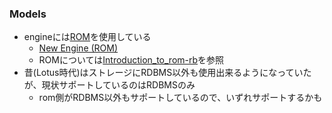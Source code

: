### Models

* engineには[ROM](http://rom-rb.org/)を使用している
  * [New Engine \(ROM\)](https://github.com/hanami/model/pull/334)
  * ROMについては[Introduction\_to\_rom\-rb](https://y-yagi.github.io/introduction_to_rom-rb/#/)を参照
* 昔(Lotus時代)はストレージにRDBMS以外も使用出来るようになっていたが、現状サポートしているのはRDBMSのみ
  * rom側がRDBMS以外もサポートしているので、いずれサポートするかも
